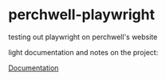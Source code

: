 # perchwell-playwright
testing out playwright on perchwell's website

light documentation and notes on the project: 

[Documentation](https://docs.google.com/document/d/1nEE3JPcWzjeW1tO7sTy8BteonlZmPdGK9qmEEuG6lfM/edit?usp=sharing)
